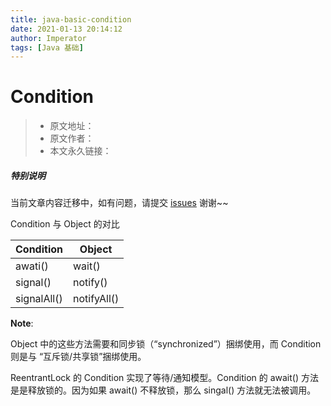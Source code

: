 ```yaml
---
title: java-basic-condition
date: 2021-01-13 20:14:12
author: Imperator
tags: [Java 基础]
---
```


# Condition

> * 原文地址：[]()
> * 原文作者：[]()
> * 本文永久链接：[]()

##### **特别说明**

当前文章内容迁移中，如有问题，请提交 [issues](https://github.com/Starrier/starrier.github.io/issues) 谢谢~~

Condition 与 Object 的对比

|Condition| Object|
|---|---|
|awati()| wait()|
|signal()| notify()|
| signalAll()| notifyAll()|

**Note**:

Object  中的这些方法需要和同步锁（“synchronized”）捆绑使用，而 Condition 则是与 “互斥锁/共享锁”捆绑使用。

ReentrantLock 的 Condition 实现了等待/通知模型。Condition 的 await() 方法是是释放锁的。因为如果 await() 不释放锁，那么 singal()  方法就无法被调用。
